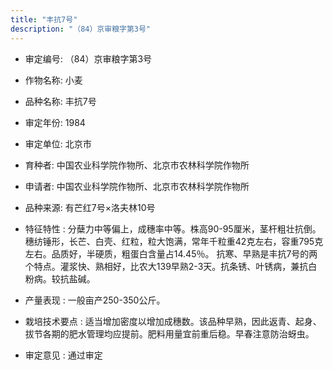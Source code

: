 ```yaml
---
title: "丰抗7号"
description: "（84）京审粮字第3号"
---
```

* 审定编号:  （84）京审粮字第3号

*  作物名称:  小麦

*  品种名称:  丰抗7号

*  审定年份:  1984

*  审定单位:  北京市

* 育种者:  中国农业科学院作物所、北京市农林科学院作物所

*  申请者:  中国农业科学院作物所、北京市农林科学院作物所

*  品种来源:  有芒红7号×洛夫林10号

*  特征特性 : 
分蘖力中等偏上，成穗率中等。株高90-95厘米，茎杆粗壮抗倒。穗纺锤形，长芒、白壳、红粒，粒大饱满，常年千粒重42克左右，容重795克左右。品质好，半硬质，粗蛋白含量占14.45％。 抗寒、早熟是丰抗7号的两个特点。灌浆快、熟相好，比农大139早熟2-3天。抗条锈、叶锈病，兼抗白粉病。较抗盐碱。
 
*  产量表现 : 
一般亩产250-350公斤。

*  栽培技术要点 : 
适当增加密度以增加成穗数。该品种早熟，因此返青、起身、拔节各期的肥水管理均应提前。肥料用量宜前重后稳。早春注意防治蚜虫。

*  审定意见 : 
通过审定

